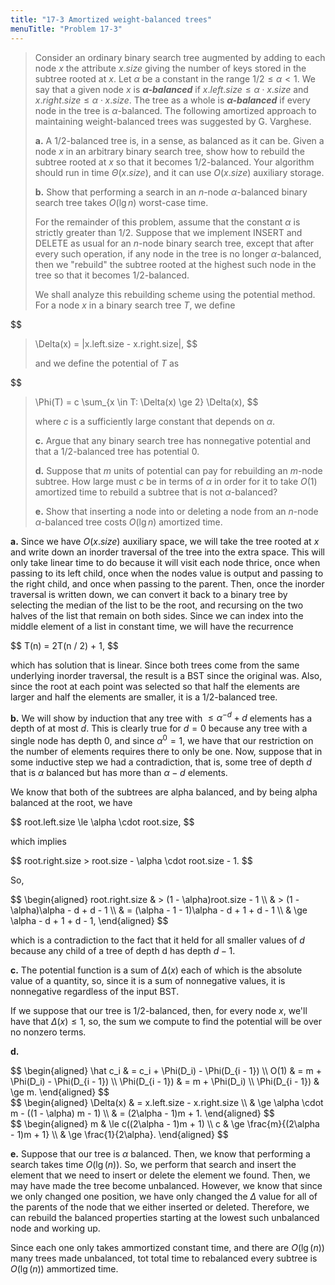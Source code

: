 ```yaml
---
title: "17-3 Amortized weight-balanced trees"
menuTitle: "Problem 17-3"
---
```


> Consider an ordinary binary search tree augmented by adding to each node $x$ the attribute $x.size$ giving the number of keys stored in the subtree rooted at $x$. Let $\alpha$ be a constant in the range $1 / 2 \le \alpha < 1$. We say that a given node $x$ is __*$\alpha$-balanced*__ if $x.left.size \le \alpha \cdot x.size$ and $x.right.size \le \alpha \cdot x.size$. The tree as a whole is __*$\alpha$-balanced*__ if every node in the tree is $\alpha$-balanced. The following amortized approach to maintaining weight-balanced trees was suggested by G. Varghese.
>
> **a.** A $1 / 2$-balanced tree is, in a sense, as balanced as it can be. Given a node $x$ in an arbitrary binary search tree, show how to rebuild the subtree rooted at $x$ so that it becomes $1 / 2$-balanced. Your algorithm should run in time $\Theta(x.size)$, and it can use $O(x.size)$ auxiliary storage.
>
> **b.** Show that performing a search in an $n$-node $\alpha$-balanced binary search tree takes $O(\lg n)$ worst-case time.
>
> For the remainder of this problem, assume that the constant $\alpha$ is strictly greater than $1 / 2$. Suppose that we implement $\text{INSERT}$ and $\text{DELETE}$ as usual for an $n$-node binary search tree, except that after every such operation, if any node in the tree is no longer $\alpha$-balanced, then we "rebuild" the subtree rooted at the highest such node in the tree so that it becomes $1 / 2$-balanced.
>
> We shall analyze this rebuilding scheme using the potential method. For a node $x$ in a binary search tree $T$, we define
>
> <div>
$$
> \Delta(x) = |x.left.size - x.right.size|,
> $$
> </div>
>
> and we define the potential of $T$ as
>
> <div>
$$
> \Phi(T) = c \sum_{x \in T: \Delta(x) \ge 2} \Delta(x),
> $$
> </div>
>
> where $c$ is a sufficiently large constant that depends on $\alpha$.
>
> **c.** Argue that any binary search tree has nonnegative potential and that a $1 / 2$-balanced tree has potential $0$.
>
> **d.** Suppose that $m$ units of potential can pay for rebuilding an $m$-node subtree. How large must $c$ be in terms of $\alpha$ in order for it to take $O(1)$ amortized time to rebuild a subtree that is not $\alpha$-balanced?
>
> **e.** Show that inserting a node into or deleting a node from an $n$-node $\alpha$-balanced tree costs $O(\lg n)$ amortized time.

**a.** Since we have $O(x.size)$ auxiliary space, we will take the tree rooted at $x$ and write down an inorder traversal of the tree into the extra space. This will only take linear time to do because it will visit each node thrice, once when passing to its left child, once when the nodes value is output and passing to the right child, and once when passing to the parent. Then, once the inorder traversal is written down, we can convert it back to a binary tree by selecting the median of the list to be the root, and recursing on the two halves of the list that remain on both sides. Since we can index into the middle element of a list in constant time, we will have the recurrence

<div>
$$
T(n) = 2T(n / 2) + 1,
$$
</div>

which has solution that is linear. Since both trees come from the same underlying inorder traversal, the result is a $\text{BST}$ since the original was. Also, since the root at each point was selected so that half the elements are larger and half the elements are smaller, it is a $1 / 2$-balanced tree.

**b.** We will show by induction that any tree with $\le \alpha^{-d} + d$ elements has a depth of at most $d$. This is clearly true for $d = 0$ because any tree with a single node has depth $0$, and since $\alpha^0 = 1$, we have that our restriction on the number of elements requires there to only be one. Now, suppose that in some inductive step we had a contradiction, that is, some tree of depth $d$ that is $\alpha$ balanced but has more than $\alpha - d$ elements.

We know that both of the subtrees are alpha balanced, and by being alpha balanced at the root, we have

<div>
$$
root.left.size \le \alpha \cdot root.size,
$$
</div>

which implies

<div>
$$
root.right.size > root.size - \alpha \cdot root.size - 1.
$$
</div>

So, 

<div>
$$
\begin{aligned}
root.right.size & >   (1 - \alpha)root.size - 1 \\
                & >   (1 - \alpha)\alpha - d + d - 1 \\
                & =   (\alpha - 1 - 1)\alpha - d + 1 + d - 1 \\
                & \ge \alpha - d + 1 + d - 1,
\end{aligned}
$$
</div>

which is a contradiction to the fact that it held for all smaller values of $d$ because any child of a tree of depth d has depth $d - 1$.

**c.** The potential function is a sum of $\Delta(x)$ each of which is the absolute value of a quantity, so, since it is a sum of nonnegative values, it is nonnegative regardless of the input $\text{BST}$.

If we suppose that our tree is $1 / 2$-balanced, then, for every node $x$, we'll have that $\Delta(x) \le 1$, so, the sum we compute to find the potential will be over no nonzero terms.

**d.**

<div>
$$
\begin{aligned}
       \hat c_i & =   c_i + \Phi(D_i) - \Phi(D_{i - 1}) \\
           O(1) & =   m + \Phi(D_i) - \Phi(D_{i - 1}) \\
\Phi(D_{i - 1}) & =   m + \Phi(D_i) \\
\Phi(D_{i - 1}) & \ge m.
\end{aligned}
$$
</div>
<div>
$$
\begin{aligned}
\Delta(x) & =   x.left.size - x.right.size \\
          & \ge \alpha \cdot m - ((1 - \alpha) m - 1) \\
          & =   (2\alpha - 1)m + 1.
\end{aligned}
$$
</div>
<div>
$$
\begin{aligned}
m & \le c((2\alpha - 1)m + 1) \\
c & \ge \frac{m}{(2\alpha - 1)m + 1} \\
  & \ge \frac{1}{2\alpha}.
\end{aligned}
$$
</div>

**e.** Suppose that our tree is $\alpha$ balanced. Then, we know that performing a search takes time $O(\lg(n))$. So, we perform that search and insert the element that we need to insert or delete the element we found. Then, we may have made the tree become unbalanced. However, we know that since we only changed one position, we have only changed the $\Delta$ value for all of the parents of the node that we either inserted or deleted. Therefore, we can rebuild the balanced properties starting at the lowest such unbalanced node and working up. 

Since each one only takes ammortized constant time, and there are $O(\lg(n))$ many trees made unbalanced, tot total time to rebalanced every subtree is $O(\lg(n))$ ammortized time.
